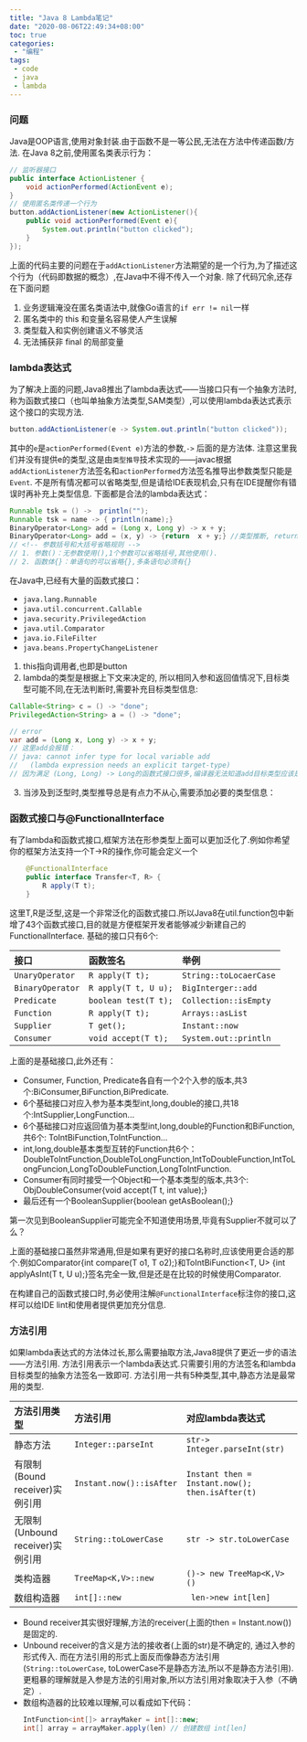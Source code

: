 ```yaml
---
title: "Java 8 Lambda笔记"
date: "2020-08-06T22:49:34+08:00"
toc: true
categories:
 - "编程"
tags:
 - code
 - java
 - lambda
---
```


### 问题
Java是OOP语言,使用对象封装.由于函数不是一等公民,无法在方法中传递函数/方法. 在Java 8之前,使用匿名类表示行为：
```java
// 监听器接口
public interface ActionListener {
    void actionPerformed(ActionEvent e);
}
// 使用匿名类传递一个行为
button.addActionListener(new ActionListener(){
    public void actionPerformed(Event e){
        System.out.println("button clicked");
    }
});

```
<!--more-->

上面的代码主要的问题在于`addActionListener`方法期望的是一个行为,为了描述这个行为（代码即数据的概念）,在Java中不得不传入一个对象. 除了代码冗余,还存在下面问题
1. 业务逻辑淹没在匿名类语法中,就像Go语言的`if err != nil`一样
2. 匿名类中的 this 和变量名容易使人产生误解
2. 类型载入和实例创建语义不够灵活
3. 无法捕获非 final 的局部变量

### lambda表达式
为了解决上面的问题,Java8推出了lambda表达式——当接口只有一个抽象方法时,称为函数式接口（也叫单抽象方法类型,SAM类型）,可以使用lambda表达式表示这个接口的实现方法.
```java
button.addActionListener(e -> System.out.println("button clicked"));
```
其中的`e`是`actionPerformed(Event e)`方法的参数,`->` 后面的是方法体. 注意这里我们并没有提供e的类型,这是由`类型推导`技术实现的——javac根据`addActionListener`方法签名和`actionPerformed`方法签名推导出参数类型只能是`Event`.
不是所有情况都可以省略类型,但是请给IDE表现机会,只有在IDE提醒你有错误时再补充上类型信息.
下面都是合法的lambda表达式：
```java
Runnable tsk = () ->  println("");
Runnable tsk = name -> { println(name);}
BinaryOperator<Long> add = (Long x, Long y) -> x + y;
BinaryOperator<Long> add = (x, y) -> {return  x + y;} //类型推断, return和{}是冗余的
// <!-- 参数括号和大括号省略规则 -->
// 1. 参数()：无参数使用(),1个参数可以省略括号,其他使用(). 
// 2. 函数体{}：单语句的可以省略{},多条语句必须有{}
```
在Java中,已经有大量的函数式接口：
- `java.lang.Runnable`
- `java.util.concurrent.Callable`
- `java.security.PrivilegedAction`
- `java.util.Comparator`
- `java.io.FileFilter`
- `java.beans.PropertyChangeListener`

1. this指向调用者,也即是button
2. lambda的类型是根据上下文来决定的, 所以相同入参和返回值情况下,目标类型可能不同,在无法判断时,需要补充目标类型信息:
```java
Callable<String> c = () -> "done";
PrivilegedAction<String> a = () -> "done";

// error
var add = (Long x, Long y) -> x + y;
// 这里add会报错：
// java: cannot infer type for local variable add
//   (lambda expression needs an explicit target-type)
// 因为满足 (Long, Long) -> Long的函数式接口很多,编译器无法知道add目标类型应该是什么.
```
3. 当涉及到泛型时,类型推导总是有点力不从心,需要添加必要的类型信息：
         
### 函数式接口与@FunctionalInterface
有了lambda和函数式接口,框架方法在形参类型上面可以更加泛化了.例如你希望你的框架方法支持一个T->R的操作,你可能会定义一个
```java
    @FunctionalInterface
    public interface Transfer<T, R> {
        R apply(T t);
    }
```
这里T,R是泛型,这是一个非常泛化的函数式接口.所以Java8在util.function包中新增了43个函数式接口,目的就是方便框架开发者能够减少新建自己的FunctionalInterface.
基础的接口只有6个:
   

   | 接口             | 函数签名             | 举例                   |
   | :--------------- | :------------------- | :--------------------- |
   | `UnaryOperator ` | `R apply(T t);     ` | `String::toLocaerCase` |
   | `BinaryOperator` | `R apply(T t, U u);` | `BigInterger::add    ` |
   | `Predicate     ` | `boolean test(T t);` | `Collection::isEmpty ` |
   | `Function      ` | `R apply(T t);     ` | `Arrays::asList      ` |
   | `Supplier      ` | `T get();          ` | `Instant::now        ` |
   | `Consumer      ` | `void accept(T t); ` | `System.out::println ` |

上面的是基础接口,此外还有：
* Consumer, Function, Predicate各自有一个2个入参的版本,共3个:BiConsumer,BiFunction,BiPredicate.
* 6个基础接口对应入参为基本类型int,long,double的接口,共18个:IntSupplier,LongFunction...
* 6个基础接口对应返回值为基本类型int,long,double的Function和BiFunction,共6个: ToIntBiFunction,ToIntFunction...
* int,long,double基本类型互转的Function共6个：DoubleToIntFunction,DoubleToLongFunction,IntToDoubleFunction,IntToLongFuncion,LongToDoubleFunction,LongToIntFunction.
* Consumer有同时接受一个Object和一个基本类型的版本,共3个: ObjDoubleConsumer{void accept(T t, int value);}
* 最后还有一个BooleanSupplier{boolean getAsBoolean();}

第一次见到BooleanSupplier可能完全不知道使用场景,毕竟有Supplier<Boolean>不就可以了么？

上面的基础接口虽然非常通用,但是如果有更好的接口名称时,应该使用更合适的那个.例如Comparator{int compare(T o1, T o2);}和ToIntBiFunction<T, U> {int applyAsInt(T t, U u);}签名完全一致,但是还是在比较的时候使用Comparator.

在构建自己的函数式接口时,务必使用注解`@FunctionalInterface`标注你的接口,这样可以给IDE lint和使用者提供更加充分信息.

### 方法引用
如果lambda表达式的方法体过长,那么需要抽取方法,Java8提供了更近一步的语法——方法引用. 方法引用表示一个lambda表达式.只需要引用的方法签名和lambda目标类型的抽象方法签名一致即可.
方法引用一共有5种类型,其中,静态方法是最常用的类型.


| 方法引用类型                     | 方法引用                 | 对应lambda表达式                                |
| :------------------------------- | :----------------------- | :---------------------------------------------- |
| 静态方法                         | `Integer::parseInt`      | `str-> Integer.parseInt(str)`                   |
| 有限制(Bound receiver)实例引用   | `Instant.now()::isAfter` | `Instant then = Instant.now(); then.isAfter(t)` |
| 无限制(Unbound receiver)实例引用 | `String::toLowerCase`    | `str -> str.toLowerCase`                     |
| 类构造器                         | `TreeMap<K,V>::new`      | `()-> new TreeMap<K,V>()`                       |
| 数组构造器                       | `int[]::new`             | ` len->new int[len]`                            |

- Bound receiver其实很好理解,方法的receiver(上面的then = Instant.now())是固定的.
- Unbound receiver的含义是方法的接收者(上面的str)是不确定的, 通过入参的形式传入. 而在方法引用的形式上面反而像静态方法引用(`String::toLowerCase`, toLowerCase不是静态方法,所以不是静态方法引用). 更粗暴的理解就是入参是方法的引用对象,所以方法引用对象取决于入参（不确定）.
- 数组构造器的比较难以理解,可以看成如下代码：
  ```java
  IntFunction<int[]> arrayMaker = int[]::new;
  int[] array = arrayMaker.apply(len) // 创建数组 int[len]
  ```
